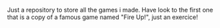 Just a repository to store all the games i made.
Have look to the first one that is a copy of a famous game named "Fire Up!", just an exercice!
